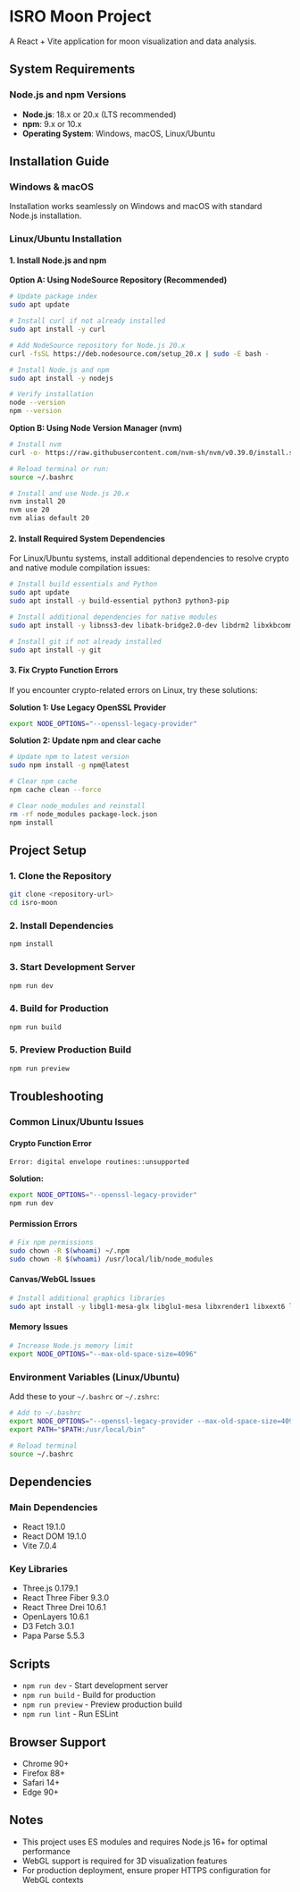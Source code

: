 # ISRO Moon Project

A React + Vite application for moon visualization and data analysis.

## System Requirements

### Node.js and npm Versions
- **Node.js**: 18.x or 20.x (LTS recommended)
- **npm**: 9.x or 10.x
- **Operating System**: Windows, macOS, Linux/Ubuntu

## Installation Guide

### Windows & macOS
Installation works seamlessly on Windows and macOS with standard Node.js installation.

### Linux/Ubuntu Installation

#### 1. Install Node.js and npm

**Option A: Using NodeSource Repository (Recommended)**
```bash
# Update package index
sudo apt update

# Install curl if not already installed
sudo apt install -y curl

# Add NodeSource repository for Node.js 20.x
curl -fsSL https://deb.nodesource.com/setup_20.x | sudo -E bash -

# Install Node.js and npm
sudo apt install -y nodejs

# Verify installation
node --version
npm --version
```

**Option B: Using Node Version Manager (nvm)**
```bash
# Install nvm
curl -o- https://raw.githubusercontent.com/nvm-sh/nvm/v0.39.0/install.sh | bash

# Reload terminal or run:
source ~/.bashrc

# Install and use Node.js 20.x
nvm install 20
nvm use 20
nvm alias default 20
```

#### 2. Install Required System Dependencies

For Linux/Ubuntu systems, install additional dependencies to resolve crypto and native module compilation issues:

```bash
# Install build essentials and Python
sudo apt update
sudo apt install -y build-essential python3 python3-pip

# Install additional dependencies for native modules
sudo apt install -y libnss3-dev libatk-bridge2.0-dev libdrm2 libxkbcommon0 libxcomposite1 libxdamage1 libxrandr2 libgbm1 libxss1 libasound2

# Install git if not already installed
sudo apt install -y git
```

#### 3. Fix Crypto Function Errors

If you encounter crypto-related errors on Linux, try these solutions:

**Solution 1: Use Legacy OpenSSL Provider**
```bash
export NODE_OPTIONS="--openssl-legacy-provider"
```

**Solution 2: Update npm and clear cache**
```bash
# Update npm to latest version
sudo npm install -g npm@latest

# Clear npm cache
npm cache clean --force

# Clear node_modules and reinstall
rm -rf node_modules package-lock.json
npm install
```

## Project Setup

### 1. Clone the Repository
```bash
git clone <repository-url>
cd isro-moon
```

### 2. Install Dependencies
```bash
npm install
```

### 3. Start Development Server
```bash
npm run dev
```

### 4. Build for Production
```bash
npm run build
```

### 5. Preview Production Build
```bash
npm run preview
```

## Troubleshooting

### Common Linux/Ubuntu Issues

#### Crypto Function Error
```
Error: digital envelope routines::unsupported
```
**Solution:**
```bash
export NODE_OPTIONS="--openssl-legacy-provider"
npm run dev
```

#### Permission Errors
```bash
# Fix npm permissions
sudo chown -R $(whoami) ~/.npm
sudo chown -R $(whoami) /usr/local/lib/node_modules
```

#### Canvas/WebGL Issues
```bash
# Install additional graphics libraries
sudo apt install -y libgl1-mesa-glx libglu1-mesa libxrender1 libxext6 libxfixes3
```

#### Memory Issues
```bash
# Increase Node.js memory limit
export NODE_OPTIONS="--max-old-space-size=4096"
```

### Environment Variables (Linux/Ubuntu)

Add these to your `~/.bashrc` or `~/.zshrc`:
```bash
# Add to ~/.bashrc
export NODE_OPTIONS="--openssl-legacy-provider --max-old-space-size=4096"
export PATH="$PATH:/usr/local/bin"

# Reload terminal
source ~/.bashrc
```

## Dependencies

### Main Dependencies
- React 19.1.0
- React DOM 19.1.0
- Vite 7.0.4

### Key Libraries
- Three.js 0.179.1
- React Three Fiber 9.3.0
- React Three Drei 10.6.1
- OpenLayers 10.6.1
- D3 Fetch 3.0.1
- Papa Parse 5.5.3

## Scripts

- `npm run dev` - Start development server
- `npm run build` - Build for production
- `npm run preview` - Preview production build
- `npm run lint` - Run ESLint

## Browser Support

- Chrome 90+
- Firefox 88+
- Safari 14+
- Edge 90+

## Notes

- This project uses ES modules and requires Node.js 16+ for optimal performance
- WebGL support is required for 3D visualization features
- For production deployment, ensure proper HTTPS configuration for WebGL contexts